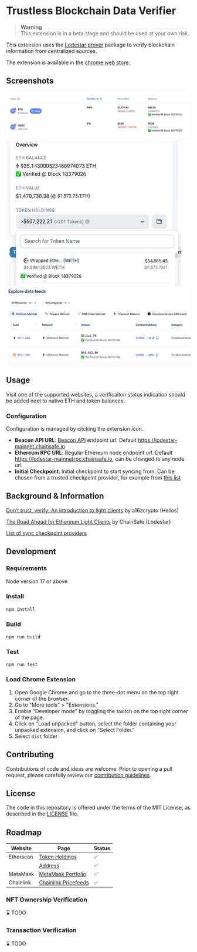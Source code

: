 # Trustless Blockchain Data Verifier

> **Warning**  
> This extension is in a beta stage and should be used at your own risk.

This extension uses the [Lodestar prover](https://github.com/ChainSafe/lodestar/tree/unstable/packages/prover) package to verify blockchain information from centralized sources.

The extension is available in the [chrome web store](https://chrome.google.com/webstore/detail/trustless-blockchain-data/lamobknkahhlgennggjjphcdfndjkafj).

## Screenshots
![MetaMask Portfolio](images/MetamaskPortfolio.png?raw=true)
![Etherscan](images/Etherscan.png?raw=true)
![Chainlink](images/Chainlink.png?raw=true)

## Usage
Visit one of the supported websites, a verificaiton status indication should be added next to native ETH and token balances.

### Configuration
Configuration is managed by clicking the extension icon.

- **Beacon API URL**: [Beacon API](https://ethereum.github.io/beacon-APIs/#/Beacon) endpoint url. Default https://lodestar-mainnet.chainsafe.io
- **Ethereum RPC URL**: Regular Ethereum node endpoint url. Default https://lodestar-mainnetrpc.chainsafe.io, can be changed to any node url.
- **Initial Checkpoint**: Initial checkpoint to start syncing from. Can be chosen from a trusted checkpoint provider, for example from [this list](https://eth-clients.github.io/checkpoint-sync-endpoints/)

## Background & Information

[Don’t trust, verify: An introduction to light clients](https://a16zcrypto.com/posts/article/an-introduction-to-light-clients) by a16zcrypto (Helios)

[The Road Ahead for Ethereum Light Clients](https://blog.chainsafe.io/the-road-ahead-for-ethereum-light-clients-b6fdb7c3b603) by ChainSafe (Lodestar)

[List of sync checkpoint providers](https://eth-clients.github.io/checkpoint-sync-endpoints/)

## Development

### Requirements

Node version 17 or above

### Install

```
npm install
```

### Build

```
npm run build
```

### Test

```
npm run test
```

### Load Chrome Extension

1. Open Google Chrome and go to the three-dot menu on the top right corner of the browser.
2. Go to "More tools" > "Extensions."
3. Enable "Developer mode" by toggling the switch on the top right corner of the page.
4. Click on "Load unpacked" button, select the folder containing your unpacked extension, and click on "Select Folder."
5. Select `dist` folder

## Contributing

Contributions of code and ideas are welcome. Prior to opening a pull request, please carefully review our [contribution guidelines](CONTRIBUTING.md).

## License

The code in this repository is offered under the terms of the MIT License, as described in the [LICENSE](LICENSE) file.

## Roadmap

| Website   | Page                                                                                              | Status |
| --------- | ------------------------------------------------------------------------------------------------- | ------ |
| Etherscan | [Token Holdings](https://etherscan.io/tokenholdings?a=0xd8dA6BF26964aF9D7eEd9e03E53415D37aA96045) | ✅     |
|           | [Address](https://etherscan.io/address/0xd8dA6BF26964aF9D7eEd9e03E53415D37aA96045)                | ✅     |
| MetaMask  | [MetaMask Portfolio](https://portfolio.metamask.io)                                               | ✅     |
| Chainlink  | [Chainlink Pricefeeds](https://data.chain.link)                                                  | ✅     |

### NFT Ownership Verification

⌛ TODO

### Transaction Verification

⌛ TODO
